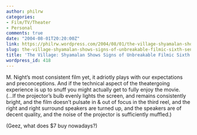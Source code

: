 ```yaml
---
author: philrw
categories:
- Film/TV/Theater
- Personal
comments: true
date: "2004-08-01T20:20:00Z"
link: https://philrw.wordpress.com/2004/08/01/the-village-shyamalan-shows-signs-of-unbreakable-filmic-sixth-sense/
slug: the-village-shyamalan-shows-signs-of-unbreakable-filmic-sixth-sense
title: 'The Village: Shyamalan Shows Signs of Unbreakable Filmic Sixth Sense'
wordpress_id: 418
---
```


M. Night’s most consistent film yet, it adriotly plays with our expectations and preconceptions. And if the technical aspect of the theatergoing experience is up to snuff you might actually get to fully enjoy the movie. (...If the projector’s bulb evenly lights the screen, and remains consistently bright, and the film doesn’t pulsate in & out of focus in the third reel, and the right and right surround speakers are turned up, and the speakers are of decent quality, and the noise of the projector is sufficiently muffled.)

<!--more-->

(Geez, what does $7 buy nowadays?)